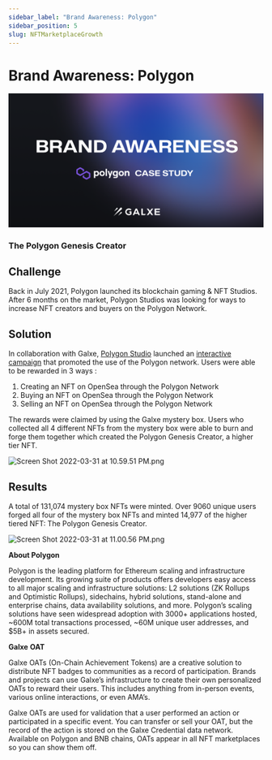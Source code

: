 ```yaml
---
sidebar_label: "Brand Awareness: Polygon"
sidebar_position: 5
slug: NFTMarketplaceGrowth
---
```

# Brand Awareness: Polygon

![](assets/polygon-case-study-banner.png)

### The Polygon Genesis Creator

## Challenge

Back in July 2021, Polygon launched its blockchain gaming & NFT Studios. After 6 months on the market, Polygon Studios was looking for ways to increase NFT creators and buyers on the Polygon Network.

## Solution

In collaboration with Galxe, [Polygon Studio](https://twitter.com/polygonstudios) launched an [interactive campaign](https://galxe.com/polygon) that promoted the use of the Polygon network. Users were able to be rewarded in 3 ways :

1. Creating an NFT on OpenSea through the Polygon Network
2. Buying an NFT on OpenSea through the Polygon Network
3. Selling an NFT on OpenSea through the Polygon Network

The rewards were claimed by using the Galxe mystery box.  Users who collected all 4 different NFTs from the mystery box were able to burn and forge them together which created the Polygon Genesis Creator, a higher tier NFT.

![Screen Shot 2022-03-31 at 10.59.51 PM.png](assets/Screen_Shot_2022-03-31_at_10.59.51_PM.png)

## Results

A total of 131,074 mystery box NFTs were minted. Over 9060 unique users forged all four of the mystery box NFTs and minted 14,977 of the higher tiered NFT: The Polygon Genesis Creator.

![Screen Shot 2022-03-31 at 11.00.56 PM.png](assets/Screen_Shot_2022-03-31_at_11.00.56_PM.png)

**About Polygon**

Polygon is the leading platform for Ethereum scaling and infrastructure development. Its growing suite of products offers developers easy access to all major scaling and infrastructure solutions: L2 solutions (ZK Rollups and Optimistic Rollups), sidechains, hybrid solutions, stand-alone and enterprise chains, data availability solutions, and more. Polygon’s scaling solutions have seen widespread adoption with 3000+ applications hosted, \~600M total transactions processed, \~60M unique user addresses, and $5B+ in assets secured.   

**Galxe** **OAT**

Galxe OATs (On-Chain Achievement Tokens) are a creative solution to distribute NFT badges to communities as a record of participation. Brands and projects can use Galxe’s infrastructure to create their own personalized OATs to reward their users. This includes anything from in-person events, various online interactions, or even AMA’s.

Galxe OATs are used for validation that a user performed an action or participated in a specific event. You can transfer or sell your OAT, but the record of the action is stored on the Galxe Credential data network. Available on Polygon and BNB chains, OATs appear in all NFT marketplaces so you can show them off.